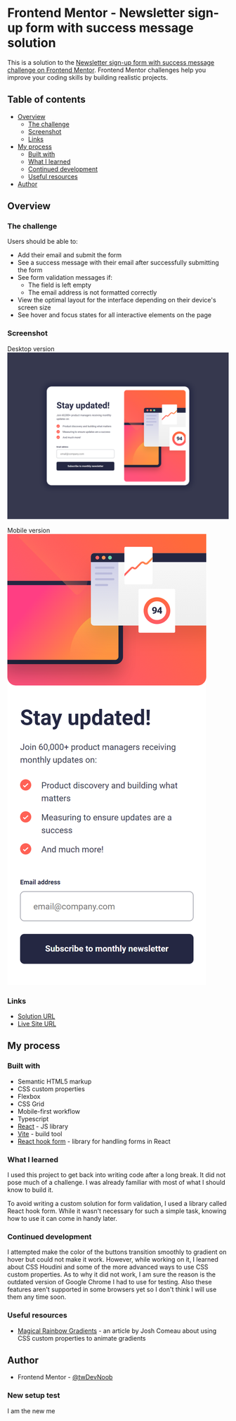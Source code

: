 # Frontend Mentor - Newsletter sign-up form with success message solution

This is a solution to the [Newsletter sign-up form with success message challenge on Frontend Mentor](https://www.frontendmentor.io/challenges/newsletter-signup-form-with-success-message-3FC1AZbNrv). Frontend Mentor challenges help you improve your coding skills by building realistic projects.

## Table of contents

-   [Overview](#overview)
    -   [The challenge](#the-challenge)
    -   [Screenshot](#screenshot)
    -   [Links](#links)
-   [My process](#my-process)
    -   [Built with](#built-with)
    -   [What I learned](#what-i-learned)
    -   [Continued development](#continued-development)
    -   [Useful resources](#useful-resources)
-   [Author](#author)

## Overview

### The challenge

Users should be able to:

-   Add their email and submit the form
-   See a success message with their email after successfully submitting the form
-   See form validation messages if:
    -   The field is left empty
    -   The email address is not formatted correctly
-   View the optimal layout for the interface depending on their device's screen size
-   See hover and focus states for all interactive elements on the page

### Screenshot

Desktop version ![](./src/assets/images/screenshots/screenshot-desktop.png)

Mobile version ![](./src/assets/images/screenshots/screenshot-mobile.png)

### Links

-   [Solution URL](https://github.com/c0dehamster/newsletter-sign-up-with-success-message)
-   [Live Site URL](https://newsletter-sign-up-with-success-message-59r2.vercel.app/)

## My process

### Built with

-   Semantic HTML5 markup
-   CSS custom properties
-   Flexbox
-   CSS Grid
-   Mobile-first workflow
-   Typescript
-   [React](https://reactjs.org/) - JS library
-   [Vite](https://vitejs.dev/) - build tool
-   [React hook form](https://react-hook-form.com/) - library for handling forms in React

### What I learned

I used this project to get back into writing code after a long break. It did not pose much of a challenge. I was already familiar with most of what I should know to build it.

To avoid writing a custom solution for form validation, I used a library called React hook form. While it wasn't necessary for such a simple task, knowing how to use it can come in handy later.

### Continued development

I attempted make the color of the buttons transition smoothly to gradient on hover but could not make it work. However, while working on it, I learned about CSS Houdini and some of the more advanced ways to use CSS custom properties. As to why it did not work, I am sure the reason is the outdated version of Google Chrome I had to use for testing. Also these features aren't supported in some browsers yet so I don't think I will use them any time soon.

### Useful resources

-   [Magical Rainbow Gradients](https://www.joshwcomeau.com/react/rainbow-button/) - an article by Josh Comeau about using CSS custom properties to animate gradients

## Author

-   Frontend Mentor - [@twDevNoob](https://www.frontendmentor.io/profile/twDevNoob)

### New setup test ###

I am the new me
